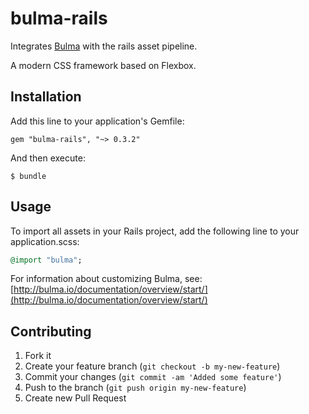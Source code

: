 # bulma-rails

Integrates [Bulma](http://bulma.io/) with the rails asset pipeline.

A modern CSS framework based on Flexbox.

## Installation

Add this line to your application's Gemfile:

    gem "bulma-rails", "~> 0.3.2"

And then execute:

    $ bundle

## Usage

To import all assets in your Rails project, add the following line to your application.scss:
``` ruby
@import "bulma";
```

For information about customizing Bulma,
see: [http://bulma.io/documentation/overview/start/](http://bulma.io/documentation/overview/start/)

## Contributing

1. Fork it
2. Create your feature branch (`git checkout -b my-new-feature`)
3. Commit your changes (`git commit -am 'Added some feature'`)
4. Push to the branch (`git push origin my-new-feature`)
5. Create new Pull Request
